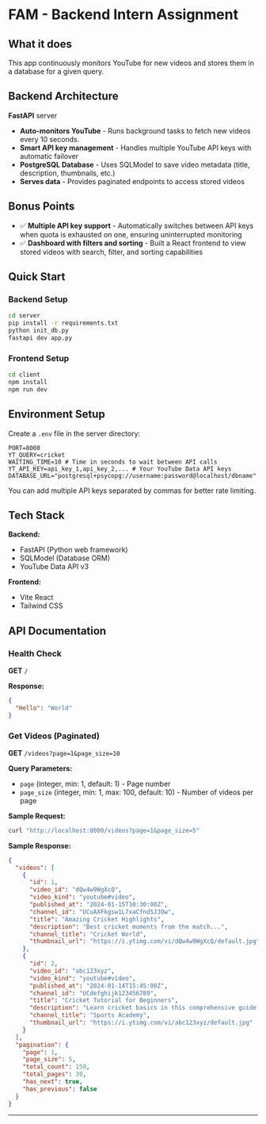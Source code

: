 # FAM - Backend Intern Assignment

## What it does

This app continuously monitors YouTube for new videos and stores them in a database for a given query.

## Backend Architecture

**FastAPI** server

- **Auto-monitors YouTube** - Runs background tasks to fetch new videos every 10 seconds.
- **Smart API key management** - Handles multiple YouTube API keys with automatic failover
- **PostgreSQL Database** - Uses SQLModel to save video metadata (title, description, thumbnails, etc.)
- **Serves data** - Provides paginated endpoints to access stored videos

## Bonus Points 

- ✅ **Multiple API key support** - Automatically switches between API keys when quota is exhausted on one, ensuring uninterrupted monitoring
- ✅ **Dashboard with filters and sorting** - Built a React frontend to view stored videos with search, filter, and sorting capabilities

## Quick Start

### Backend Setup
```bash
cd server
pip install -r requirements.txt
python init_db.py  
fastapi dev app.py
```

### Frontend Setup  
```bash
cd client
npm install
npm run dev
```

## Environment Setup

Create a `.env` file in the server directory:
```
PORT=8000
YT_QUERY=cricket
WAITING_TIME=10 # Time in seconds to wait between API calls
YT_API_KEY=api_key_1,api_key_2,... # Your YouTube Data API keys
DATABASE_URL="postgresql+psycopg://username:password@localhost/dbname" 
```

You can add multiple API keys separated by commas for better rate limiting.

## Tech Stack

**Backend:**
- FastAPI (Python web framework)
- SQLModel (Database ORM)
- YouTube Data API v3

**Frontend:**
- Vite React
- Tailwind CSS


## API Documentation

### Health Check
**GET** `/`

**Response:**
```json
{
  "Hello": "World"
}
```

### Get Videos (Paginated)
**GET** `/videos?page=1&page_size=10`

**Query Parameters:**
- `page` (integer, min: 1, default: 1) - Page number
- `page_size` (integer, min: 1, max: 100, default: 10) - Number of videos per page

**Sample Request:**
```bash
curl "http://localhost:8000/videos?page=1&page_size=5"
```

**Sample Response:**
```json
{
  "videos": [
    {
      "id": 1,
      "video_id": "dQw4w9WgXcQ",
      "video_kind": "youtube#video",
      "published_at": "2024-01-15T10:30:00Z",
      "channel_id": "UCuAXFkgsw1L7xaCfnd5JJOw",
      "title": "Amazing Cricket Highlights",
      "description": "Best cricket moments from the match...",
      "channel_title": "Cricket World",
      "thumbnail_url": "https://i.ytimg.com/vi/dQw4w9WgXcQ/default.jpg"
    },
    {
      "id": 2,
      "video_id": "abc123xyz",
      "video_kind": "youtube#video", 
      "published_at": "2024-01-14T15:45:00Z",
      "channel_id": "UCdefghijk123456789",
      "title": "Cricket Tutorial for Beginners",
      "description": "Learn cricket basics in this comprehensive guide...",
      "channel_title": "Sports Academy",
      "thumbnail_url": "https://i.ytimg.com/vi/abc123xyz/default.jpg"
    }
  ],
  "pagination": {
    "page": 1,
    "page_size": 5,
    "total_count": 150,
    "total_pages": 30,
    "has_next": true,
    "has_previous": false
  }
}
```

---

